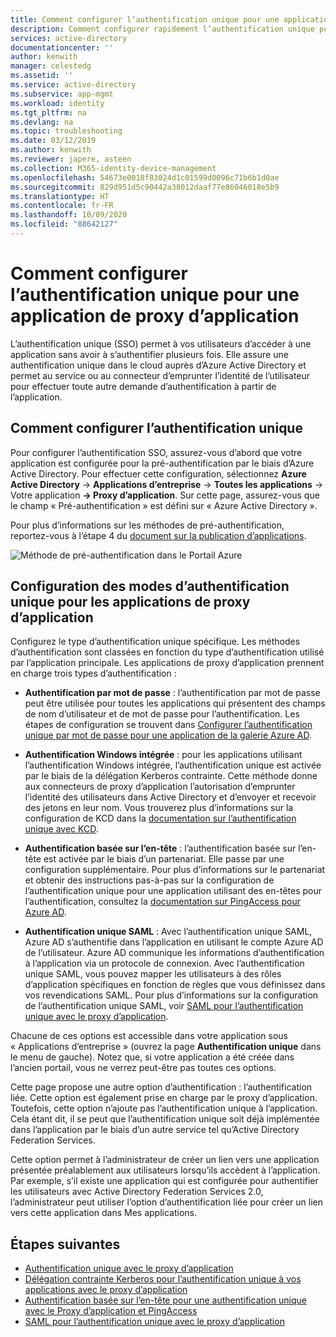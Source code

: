 ```yaml
---
title: Comment configurer l’authentification unique pour une application de proxy d’application
description: Comment configurer rapidement l’authentification unique pour votre application de proxy d’application
services: active-directory
documentationcenter: ''
author: kenwith
manager: celestedg
ms.assetid: ''
ms.service: active-directory
ms.subservice: app-mgmt
ms.workload: identity
ms.tgt_pltfrm: na
ms.devlang: na
ms.topic: troubleshooting
ms.date: 03/12/2019
ms.author: kenwith
ms.reviewer: japere, asteen
ms.collection: M365-identity-device-management
ms.openlocfilehash: 54673e0018f83024d1c01599d0096c71b6b1d0ae
ms.sourcegitcommit: 829d951d5c90442a38012daaf77e86046018e5b9
ms.translationtype: HT
ms.contentlocale: fr-FR
ms.lasthandoff: 10/09/2020
ms.locfileid: "88642127"
---
```

# <a name="how-to-configure-single-sign-on-to-an-application-proxy-application"></a>Comment configurer l’authentification unique pour une application de proxy d’application

L’authentification unique (SSO) permet à vos utilisateurs d’accéder à une application sans avoir à s’authentifier plusieurs fois. Elle assure une authentification unique dans le cloud auprès d’Azure Active Directory et permet au service ou au connecteur d’emprunter l’identité de l’utilisateur pour effectuer toute autre demande d’authentification à partir de l’application.

## <a name="how-to-configure-single-sign-on"></a>Comment configurer l’authentification unique
Pour configurer l’authentification SSO, assurez-vous d’abord que votre application est configurée pour la pré-authentification par le biais d’Azure Active Directory. Pour effectuer cette configuration, sélectionnez **Azure Active Directory** -&gt; **Applications d’entreprise** -&gt; **Toutes les applications** -&gt; Votre application **-&gt; Proxy d’application**. Sur cette page, assurez-vous que le champ « Pré-authentification » est défini sur « Azure Active Directory ». 

Pour plus d’informations sur les méthodes de pré-authentification, reportez-vous à l’étape 4 du [document sur la publication d’applications](application-proxy-add-on-premises-application.md).

   ![Méthode de pré-authentification dans le Portail Azure](./media/application-proxy-config-sso-how-to/app-proxy.png)

## <a name="configuring-single-sign-on-modes-for-application-proxy-applications"></a>Configuration des modes d’authentification unique pour les applications de proxy d’application
Configurez le type d’authentification unique spécifique. Les méthodes d’authentification sont classées en fonction du type d’authentification utilisé par l’application principale. Les applications de proxy d’application prennent en charge trois types d’authentification :

-   **Authentification par mot de passe** : l’authentification par mot de passe peut être utilisée pour toutes les applications qui présentent des champs de nom d’utilisateur et de mot de passe pour l’authentification. Les étapes de configuration se trouvent dans [Configurer l’authentification unique par mot de passe pour une application de la galerie Azure AD](configure-password-single-sign-on-non-gallery-applications.md).

-   **Authentification Windows intégrée** : pour les applications utilisant l’authentification Windows intégrée, l’authentification unique est activée par le biais de la délégation Kerberos contrainte. Cette méthode donne aux connecteurs de proxy d’application l’autorisation d’emprunter l’identité des utilisateurs dans Active Directory et d’envoyer et recevoir des jetons en leur nom. Vous trouverez plus d’informations sur la configuration de KCD dans la [documentation sur l’authentification unique avec KCD](application-proxy-configure-single-sign-on-with-kcd.md).

-   **Authentification basée sur l’en-tête** : l’authentification basée sur l’en-tête est activée par le biais d’un partenariat. Elle passe par une configuration supplémentaire. Pour plus d’informations sur le partenariat et obtenir des instructions pas-à-pas sur la configuration de l’authentification unique pour une application utilisant des en-têtes pour l’authentification, consultez la [documentation sur PingAccess pour Azure AD](application-proxy-configure-single-sign-on-with-ping-access.md).

-   **Authentification unique SAML** : Avec l’authentification unique SAML, Azure AD s’authentifie dans l’application en utilisant le compte Azure AD de l’utilisateur. Azure AD communique les informations d’authentification à l’application via un protocole de connexion. Avec l’authentification unique SAML, vous pouvez mapper les utilisateurs à des rôles d’application spécifiques en fonction de règles que vous définissez dans vos revendications SAML. Pour plus d’informations sur la configuration de l’authentification unique SAML, voir [SAML pour l’authentification unique avec le proxy d’application](application-proxy-configure-single-sign-on-on-premises-apps.md).

Chacune de ces options est accessible dans votre application sous « Applications d’entreprise » (ouvrez la page **Authentification unique** dans le menu de gauche). Notez que, si votre application a été créée dans l’ancien portail, vous ne verrez peut-être pas toutes ces options.

Cette page propose une autre option d’authentification : l’authentification liée. Cette option est également prise en charge par le proxy d’application. Toutefois, cette option n’ajoute pas l’authentification unique à l’application. Cela étant dit, il se peut que l’authentification unique soit déjà implémentée dans l’application par le biais d’un autre service tel qu’Active Directory Federation Services. 

Cette option permet à l’administrateur de créer un lien vers une application présentée préalablement aux utilisateurs lorsqu’ils accèdent à l’application. Par exemple, s’il existe une application qui est configurée pour authentifier les utilisateurs avec Active Directory Federation Services 2.0, l’administrateur peut utiliser l’option d’authentification liée pour créer un lien vers cette application dans Mes applications.

## <a name="next-steps"></a>Étapes suivantes
- [Authentification unique avec le proxy d’application](application-proxy-configure-single-sign-on-password-vaulting.md)
- [Délégation contrainte Kerberos pour l’authentification unique à vos applications avec le proxy d’application](application-proxy-configure-single-sign-on-with-kcd.md)
- [Authentification basée sur l’en-tête pour une authentification unique avec le Proxy d’application et PingAccess](application-proxy-configure-single-sign-on-with-ping-access.md) 
- [SAML pour l’authentification unique avec le proxy d’application](application-proxy-configure-single-sign-on-on-premises-apps.md)
